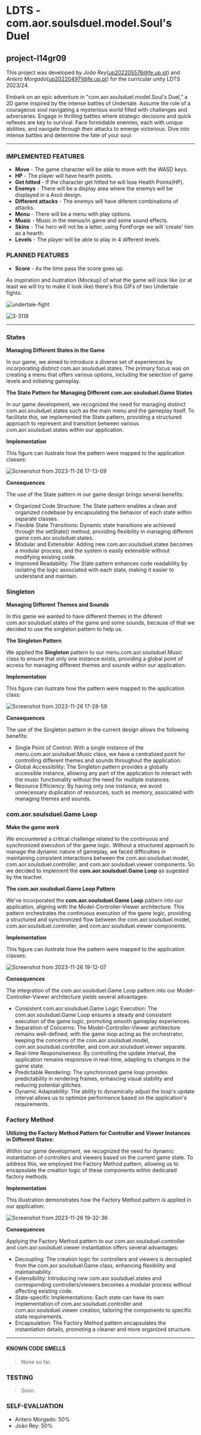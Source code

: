 # LDTS - com.aor.soulsduel.model.Soul's Duel
## project-l14gr09

This project was developed by *João Rey*(up202205576@fe.up.pt) and *Antero Morgado*(up202204971@fe.up.pt) for the curricular unity LDTS 2023/24.

Embark on an epic adventure in "com.aor.soulsduel.model.Soul's Duel," a 2D game inspired by the intense battles of Undertale. Assume the role of a courageous soul navigating a mysterious world filled with challenges and adversaries. Engage in thrilling battles where strategic decisions and quick reflexes are key to survival. Face formidable enemies, each with unique abilities, and navigate through their attacks to emerge victorious. Dive into intense battles and determine the fate of your soul.

------

### IMPLEMENTED FEATURES

- **Move** - The game character will be able to move with the WASD keys.
- **HP** - The player will have hearth points.
- **Get hitted** - If the character get hitted he will lose Health Points(HP).
- **Enemys** - There will be a display area where the enemys will be displayed in a Ascii design.
- **Different attacks** - The enemys will have diferent combinations of attacks.
- **Menu** - There will be a menu with play options.
- **Music** - Music in the menus/in game and some sound effects.
- **Skins** - The hero will not be a letter, using FontForge we will 'create' him as a hearth.
- **Levels** - The player will be able to play in 4 different levels.

### PLANNED FEATURES

- **Score** - As the time pass the score goes up.



  
As inspiration and ilustration (Mockup) of what the game will look like (or at least we will try to make it look like) there's this GIFs of two Undertale fights:

![undertale-fight](https://github.com/FEUP-LDTS-2023/project-l14gr09/assets/144793333/01a079c5-7c83-4dc7-adf5-960c9f2f9a33)

![3-3118](https://github.com/FEUP-LDTS-2023/project-l14gr09/assets/144793333/7d3289a4-36a6-4791-8a9e-d9146a22eaae)

------

### States

**Managing Different States in the Game**

In our game, we aimed to introduce a diverse set of experiences by incorporating distinct com.aor.soulsduel.states. The primary focus was on creating a menu that offers various options, including the selection of game levels and initiating gameplay.

**The State Pattern for Managing Different com.aor.soulsduel.Game States**

In our game development, we recognized the need for managing distinct com.aor.soulsduel.states such as the main menu and the gameplay itself. To facilitate this, we implemented the State pattern, providing a structured approach to represent and transition between various com.aor.soulsduel.states within our application.

**Implementation**

This figure can ilustrate how the pattern were mapped to the application classes:

![Screenshot from 2023-11-26 17-13-09](https://github.com/FEUP-LDTS-2023/project-l14gr09/assets/144793333/8a330320-e86f-4110-af00-7e14abe4565f)


**Consequences**

The use of the State pattern in our game design brings several benefits:
- Organized Code Structure: The State pattern enables a clean and organized codebase by encapsulating the behavior of each state within separate classes.
- Flexible State Transitions: Dynamic state transitions are achieved through the setState() method, providing flexibility in managing different game com.aor.soulsduel.states.
- Modular and Extensible: Adding new com.aor.soulsduel.states becomes a modular process, and the system is easily extensible without modifying existing code.
- Improved Readability: The State pattern enhances code readability by isolating the logic associated with each state, making it easier to understand and maintain.

### Singleton

**Managing Different Themes and Sounds**

In this game we wanted to have different themes in the diferent com.aor.soulsduel.states of the game and some sounds, because of that we decided to use the singleton pattern to help us.


**The Singleton Pattern**

We applied the **Singleton** pattern to our menu.com.aor.soulsduel.Music class to ensure that only one instance exists, providing a global point of access for managing different themes and sounds within our application.

**Implementation**

This figure can ilustrate how the pattern were mapped to the application class:

![Screenshot from 2023-11-26 17-28-59](https://github.com/FEUP-LDTS-2023/project-l14gr09/assets/144793333/51e32f1d-678d-406b-be8a-9c3cd54847ca)


**Consequences**

The use of the Singleton pattern in the current design allows the following benefits:

- Single Point of Control: With a single instance of the menu.com.aor.soulsduel.Music class, we have a centralized point for controlling different themes and sounds throughout the application.
- Global Accessibility: The Singleton pattern provides a globally accessible instance, allowing any part of the application to interact with the music functionality without the need for multiple instances.
- Resource Efficiency: By having only one instance, we avoid unnecessary duplication of resources, such as memory, associated with managing themes and sounds.


### com.aor.soulsduel.Game Loop

**Make the game work**

We encountered a critical challenge related to the continuous and synchronized execution of the game logic. Without a structured approach to manage the dynamic nature of gameplay, we faced difficulties in maintaining consistent interactions between the com.aor.soulsduel.model, com.aor.soulsduel.controller, and com.aor.soulsduel.viewer components. So we decided to implement the **com.aor.soulsduel.Game Loop** as sugested by the teacher. 

**The com.aor.soulsduel.Game Loop Pattern**

We've incorporated the **com.aor.soulsduel.Game Loop** pattern into our application, aligning with the Model-Controller-Viewer architecture. This pattern orchestrates the continuous execution of the game logic, providing a structured and synchronized flow between the com.aor.soulsduel.model, com.aor.soulsduel.controller, and com.aor.soulsduel.viewer components.

**Implementation**

This figure can ilustrate how the pattern were mapped to the application classes:

![Screenshot from 2023-11-26 19-12-07](https://github.com/FEUP-LDTS-2023/project-l14gr09/assets/144793333/84584aac-7c40-4ae5-bcd6-e9e0563aab78)

**Consequences**

The integration of the com.aor.soulsduel.Game Loop pattern into our Model-Controller-Viewer architecture yields several advantages:

- Consistent com.aor.soulsduel.Game Logic Execution: The com.aor.soulsduel.Game Loop ensures a steady and consistent execution of the game logic, promoting smooth gameplay experiences.
- Separation of Concerns: The Model-Controller-Viewer architecture remains well-defined, with the game loop acting as the orchestrator, keeping the concerns of the com.aor.soulsduel.model, com.aor.soulsduel.controller, and com.aor.soulsduel.viewer separate.
- Real-time Responsiveness: By controlling the update interval, the application remains responsive in real-time, adapting to changes in the game state.
- Predictable Rendering: The synchronized game loop provides predictability in rendering frames, enhancing visual stability and reducing potential glitches.
- Dynamic Adaptability: The ability to dynamically adjust the loop's update interval allows us to optimize performance based on the application's requirements.

### Factory Method

**Utilizing the Factory Method Pattern for Controller and Viewer Instances in Different States:**

Within our game development, we recognized the need for dynamic instantiation of controllers and viewers based on the current game state. To address this, we employed the Factory Method pattern, allowing us to encapsulate the creation logic of these components within dedicated factory methods.

**Implementation**

This illustration demonstrates how the Factory Method pattern is applied in our application:

![Screenshot from 2023-11-26 19-32-36](https://github.com/FEUP-LDTS-2023/project-l14gr09/assets/144793333/f27a2b35-29a6-47d4-9943-0cd8df4d1a01)


**Consequences**

Applying the Factory Method pattern to our com.aor.soulsduel.controller and com.aor.soulsduel.viewer instantiation offers several advantages:
- Decoupling: The creation logic for controllers and viewers is decoupled from the com.aor.soulsduel.Game class, enhancing flexibility and maintainability.
- Extensibility: Introducing new com.aor.soulsduel.states and corresponding controllers/viewers becomes a modular process without affecting existing code.
- State-specific Implementations: Each state can have its own implementation of com.aor.soulsduel.controller and com.aor.soulsduel.viewer creation, tailoring the components to specific state requirements.
- Encapsulation: The Factory Method pattern encapsulates the instantiation details, promoting a cleaner and more organized structure.

------

#### KNOWN CODE SMELLS

> None so far.

### TESTING

> Soon.

### SELF-EVALUATION

- Antero Morgado: 50%
- João Rey: 50%

